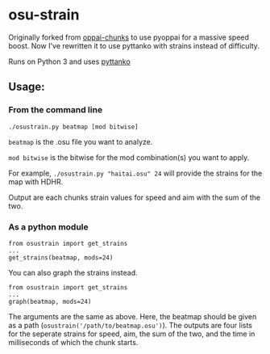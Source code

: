 # osu-strain
Originally forked from [oppai-chunks](https://github.com/derekxwu/oppai-chunks) to use pyoppai for a massive speed boost. 
Now I've rewritten it to use pyttanko with strains instead of difficulty.

Runs on Python 3 and uses [pyttanko](https://github.com/Francesco149/pyttanko)

## Usage:

### From the command line
`./osustrain.py beatmap [mod bitwise]`

`beatmap` is the .osu file you want to analyze.

`mod bitwise` is the bitwise for the mod combination(s) you want to apply.

For example, `./osustrain.py "haitai.osu" 24` will provide the strains for the map with HDHR.

Output are each chunks strain values for speed and aim with the sum of the two.

### As a python module
```
from osustrain import get_strains
...
get_strains(beatmap, mods=24)
```

You can also graph the strains instead.
```
from osustrain import get_strains
...
graph(beatmap, mods=24)
```

The arguments are the same as above. Here, the beatmap should be given as a path (`osustrain('/path/to/beatmap.osu')`). The outputs are four lists for the seperate strains for speed, aim, the sum of the two, and the time in milliseconds of which the chunk starts.